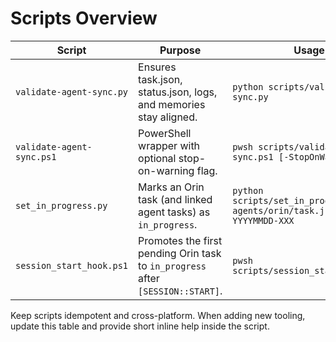 # Scripts Overview

| Script | Purpose | Usage |
|--------|---------|-------|
| `validate-agent-sync.py` | Ensures task.json, status.json, logs, and memories stay aligned. | `python scripts/validate-agent-sync.py` |
| `validate-agent-sync.ps1` | PowerShell wrapper with optional stop-on-warning flag. | `pwsh scripts/validate-agent-sync.ps1 [-StopOnWarning]` |
| `set_in_progress.py` | Marks an Orin task (and linked agent tasks) as `in_progress`. | `python scripts/set_in_progress.py agents/orin/task.json ORIN-YYYYMMDD-XXX` |
| `session_start_hook.ps1` | Promotes the first pending Orin task to `in_progress` after `[SESSION::START]`. | `pwsh scripts/session_start_hook.ps1` |

Keep scripts idempotent and cross-platform. When adding new tooling, update this table and provide short inline help inside the script.
